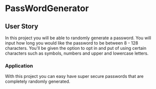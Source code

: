 # PassWordGenerator

## User Story
In this project you will be able to randomly generate a password. You will input how long you would like the password to be between 8 - 128 characters. You'll be given the option to opt in and put of using certain characters such as symbols, numbers and upper and lowercase letters.

### Application 
With this project you can easy have super secure passwords that are completely randomly generated.







